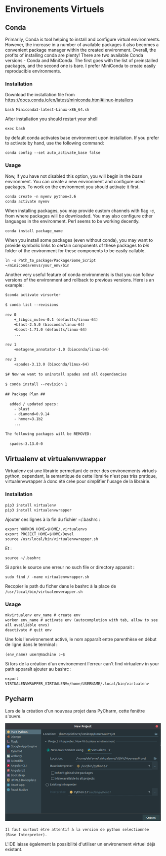 # Environements Virtuels

## Conda

Primarily, Conda is tool helping to install and configure virtual environments. However, the increase in a number of available packages it also becomes a convenient package manager within the created environment. Overall, the profits of installing conda are plenty!
There are two available Conda versions - Conda and MiniConda. The first goes with the list of preinstalled packages, and the second one is bare. I prefer MiniConda to create easily reproducible environments.
### Installation

Download the installation file from https://docs.conda.io/en/latest/miniconda.html#linux-installers
```
bash Miniconda3-latest-Linux-x86_64.sh
```

After installation you should restart your shell

```
exec bash
```

by default conda activates base environment upon installation. If you prefer to activate by hand, use the following command:

```
conda config --set auto_activate_base false
```

### Usage

Now, if you have not disabled this option, you will begin in the *base* environment. You can create a new environment and configure used packages. To work on the environment you should activate it first.

```
conda create -n myenv python=3.6
conda activate myenv
```

When installing packages, you may provide custom channels with flag *-c*, from where packages will be downloaded. You may also configure other languages in the environment. Perl seems to be working decently.

```
conda install package_name
```

When you install some packages (even without conda), you may want to provide symbolic links to certain components of these packages to *bin* folder of the environment for these components to be easily callable.

```
ln -s Path_to_package/Package/Some_Script ~/miniconda/envs/your_env/bin
```

Another very useful feature of conda environments is that you can follow versions of the environment and rollback to previous versions. Here is an example:

```
$conda activate virsorter

$ conda list --revisions

rev 0
    +_libgcc_mutex-0.1 (defaults/linux-64)
    +blast-2.5.0 (bioconda/linux-64)
    +boost-1.71.0 (defaults/linux-64)
    ...
    
rev 1
    +metagene_annotator-1.0 (bioconda/linux-64)

rev 2
    +spades-3.13.0 (bioconda/linux-64)

$# Now we want to uninstall spades and all dependancies

$ conda install --revision 1

## Package Plan ##

  added / updated specs:
    - blast
    - diamond=0.9.14
    - hmmer=3.1b2
    ...

The following packages will be REMOVED:

  spades-3.13.0-0
```


## Virtualenv et virtualenvwrapper

Virtualenv est une librairie permettant de créer des environements virtuels python, cependant, la semantique de cette
librairie n'est pas très pratique, virtualenvwrapper à donc été crée pour simplifier l'usage de la librairie.

### Installation
```shell script
pip3 install virtualenv 
pip3 install virtualenvwrapper 
```

Ajouter ces lignes à la fin du fichier ~/.bashrc : 
```
export WORKON_HOME=$HOME/.virtualenvs
export PROJECT_HOME=$HOME/Devel
source /usr/local/bin/virtualenvwrapper.sh
```

Et : 
```shell script
source ~/.bashrc
```

Si après le source une erreur no such file or directory apparait : 
```shell script
sudo find / -name virtualenvwrapper.sh
```
Recopier le path du ficher dans le bashrc à la place de `/usr/local/bin/virtualenvwrapper.sh`

### Usage
```shell script
mkvirtualenv env_name # create env
workon env_name # activate env (autocompletion with tab, allow to see all availiable envs) 
deactivate # quit env
```
Une fois l'environement activé, le nom apparaît entre parenthèse en début de ligne dans le terminal : 

`(env_name) user@machine :~$`

Si lors de la création d'un environement l'erreur can't find virtualenv in your path apparaît ajouter au bashrc :

```shell script
export VIRTUALENVWRAPPER_VIRTUALENV=/home/USERNAME/.local/bin/virtualenv
```

## Pycharm

Lors de la création d'un nouveau projet dans PyCharm, cette fenêtre s'ouvre.

![VenvPycharm](imgs/venv/venv.png "virtual env pycharm")

`Il faut surtout être attentif à la version de python selectionnée (Base Interpreter).`

L'IDE laisse également la possibilité d'utiliser un environement virtuel déjà existant.  
